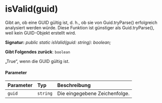 # <a name="isvalidguid"></a>isValid(guid)




Gibt an, ob eine GUID gültig ist, d. h., ob sie von Guid.tryParse() erfolgreich analysiert werden würde. Diese Funktion ist günstiger als Guid.tryParse(), weil kein GUID-Objekt erstellt wird.

**Signatur:** _public static isValid(guid: string): boolean;_

**Gibt Folgendes zurück**: `boolean`



„True“, wenn die GUID gültig ist.

#### <a name="parameters"></a>Parameter


| Parameter       | Typ    | Beschreibung |
|:-------------|:---------------|:------------|
| `guid`    | `string` | Die eingegebene Zeichenfolge. |


